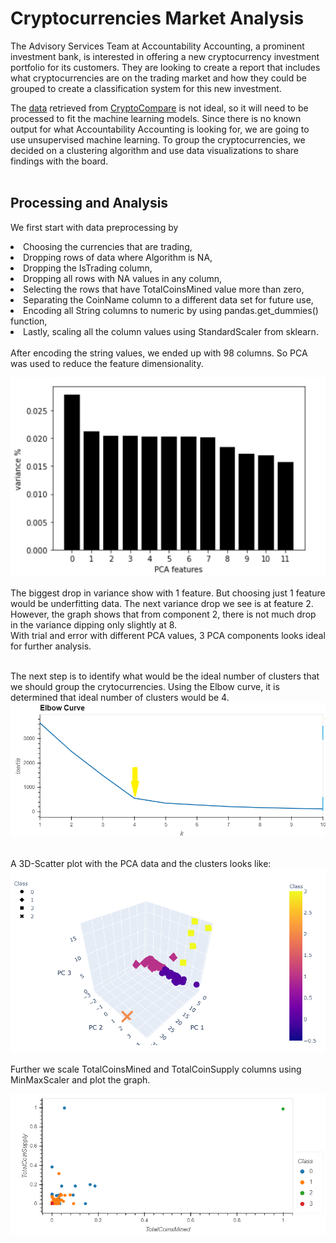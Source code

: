 # Cryptocurrencies Market Analysis

The Advisory Services Team at Accountability Accounting, a prominent investment bank, is interested in offering a new cryptocurrency investment portfolio for its customers. They are looking to create a report that includes what cryptocurrencies are on the trading market and how they could be grouped to create a classification system for this new investment.<br>

The [data](crypto_data.csv) retrieved from [CryptoCompare](https://min-api.cryptocompare.com/data/all/coinlist) is not ideal, so it will need to be processed to fit the machine learning models. Since there is no known output for what Accountability Accounting is looking for, we are going to use unsupervised machine learning. To group the cryptocurrencies, we decided on a clustering algorithm and use data visualizations to share findings with the board.
<br><br>
## Processing and Analysis

We first start with data preprocessing by
<li> Choosing the currencies that are trading,
<li> Dropping rows of data where Algorithm is NA,
<li> Dropping the IsTrading column,
<li> Dropping all rows with NA values in any column,
<li> Selecting the rows that have TotalCoinsMined value more than zero,
<li> Separating the CoinName column to a different data set for future use,
<li> Encoding all String columns to numeric by using pandas.get_dummies() function,
<li> Lastly, scaling all the column values using StandardScaler from sklearn.
<br><br>
After encoding the string values, we ended up with 98 columns. So PCA  was used to reduce the feature dimensionality.<br>

![](images/pca_features_graphs.png)<br>


The biggest drop in variance show with 1 feature. But choosing just 1 feature would be underfitting data. The next variance drop we see is at feature 2. However, the graph shows that from component 2, there is not much drop in the variance dipping only slightly at 8. <br> With trial and error with different PCA values, 3 PCA components looks ideal for further analysis.  
<br>

The next step is to identify what would be the ideal number of clusters that we should group the crytocurrencies. Using the Elbow curve, it is determined that ideal number of clusters would be 4.<br>
![](images/elbow_curve.png)<br>
<br>

A 3D-Scatter plot with the PCA data and the clusters looks like:<br>
![](images/cluster_viz.png)

Further we scale TotalCoinsMined and TotalCoinSupply columns using MinMaxScaler and plot the graph.<br>

![](images/totalcoinsmined_vs_totalcoinsupply_viz.png)

